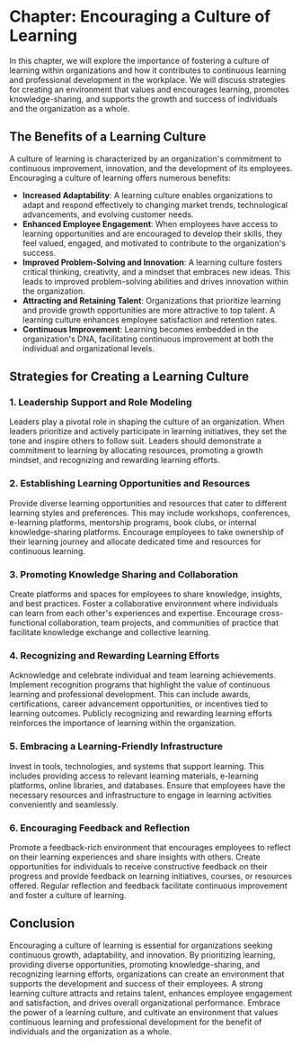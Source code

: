 Chapter: Encouraging a Culture of Learning
==========================================

In this chapter, we will explore the importance of fostering a culture of learning within organizations and how it contributes to continuous learning and professional development in the workplace. We will discuss strategies for creating an environment that values and encourages learning, promotes knowledge-sharing, and supports the growth and success of individuals and the organization as a whole.

The Benefits of a Learning Culture
----------------------------------

A culture of learning is characterized by an organization's commitment to continuous improvement, innovation, and the development of its employees. Encouraging a culture of learning offers numerous benefits:

* **Increased Adaptability**: A learning culture enables organizations to adapt and respond effectively to changing market trends, technological advancements, and evolving customer needs.
* **Enhanced Employee Engagement**: When employees have access to learning opportunities and are encouraged to develop their skills, they feel valued, engaged, and motivated to contribute to the organization's success.
* **Improved Problem-Solving and Innovation**: A learning culture fosters critical thinking, creativity, and a mindset that embraces new ideas. This leads to improved problem-solving abilities and drives innovation within the organization.
* **Attracting and Retaining Talent**: Organizations that prioritize learning and provide growth opportunities are more attractive to top talent. A learning culture enhances employee satisfaction and retention rates.
* **Continuous Improvement**: Learning becomes embedded in the organization's DNA, facilitating continuous improvement at both the individual and organizational levels.

Strategies for Creating a Learning Culture
------------------------------------------

### 1. Leadership Support and Role Modeling

Leaders play a pivotal role in shaping the culture of an organization. When leaders prioritize and actively participate in learning initiatives, they set the tone and inspire others to follow suit. Leaders should demonstrate a commitment to learning by allocating resources, promoting a growth mindset, and recognizing and rewarding learning efforts.

### 2. Establishing Learning Opportunities and Resources

Provide diverse learning opportunities and resources that cater to different learning styles and preferences. This may include workshops, conferences, e-learning platforms, mentorship programs, book clubs, or internal knowledge-sharing platforms. Encourage employees to take ownership of their learning journey and allocate dedicated time and resources for continuous learning.

### 3. Promoting Knowledge Sharing and Collaboration

Create platforms and spaces for employees to share knowledge, insights, and best practices. Foster a collaborative environment where individuals can learn from each other's experiences and expertise. Encourage cross-functional collaboration, team projects, and communities of practice that facilitate knowledge exchange and collective learning.

### 4. Recognizing and Rewarding Learning Efforts

Acknowledge and celebrate individual and team learning achievements. Implement recognition programs that highlight the value of continuous learning and professional development. This can include awards, certifications, career advancement opportunities, or incentives tied to learning outcomes. Publicly recognizing and rewarding learning efforts reinforces the importance of learning within the organization.

### 5. Embracing a Learning-Friendly Infrastructure

Invest in tools, technologies, and systems that support learning. This includes providing access to relevant learning materials, e-learning platforms, online libraries, and databases. Ensure that employees have the necessary resources and infrastructure to engage in learning activities conveniently and seamlessly.

### 6. Encouraging Feedback and Reflection

Promote a feedback-rich environment that encourages employees to reflect on their learning experiences and share insights with others. Create opportunities for individuals to receive constructive feedback on their progress and provide feedback on learning initiatives, courses, or resources offered. Regular reflection and feedback facilitate continuous improvement and foster a culture of learning.

Conclusion
----------

Encouraging a culture of learning is essential for organizations seeking continuous growth, adaptability, and innovation. By prioritizing learning, providing diverse opportunities, promoting knowledge-sharing, and recognizing learning efforts, organizations can create an environment that supports the development and success of their employees. A strong learning culture attracts and retains talent, enhances employee engagement and satisfaction, and drives overall organizational performance. Embrace the power of a learning culture, and cultivate an environment that values continuous learning and professional development for the benefit of individuals and the organization as a whole.

